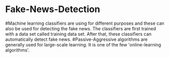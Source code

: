 # Fake-News-Detection
#Machine learning classifiers are using for different purposes and these can also be used for detecting the fake news. The classifiers are first trained with a data set called training data set. After that, these classifiers can automatically detect fake news.
#Passive-Aggressive algorithms are generally used for large-scale learning. It is one of the few 'online-learning algorithms'.

